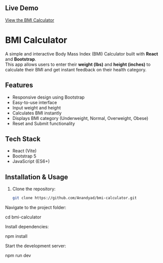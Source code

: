 ## Live Demo
[View the BMI Calculator](https://bmi-calculator-sage-psi.vercel.app/)
# BMI Calculator

A simple and interactive Body Mass Index (BMI) Calculator built with **React** and **Bootstrap**.  
This app allows users to enter their **weight (lbs)** and **height (inches)** to calculate their BMI and get instant feedback on their health category.

## Features

- Responsive design using Bootstrap
- Easy-to-use interface
- Input weight and height
- Calculates BMI instantly
- Displays BMI category (Underweight, Normal, Overweight, Obese)
- Reset and Submit functionality

## Tech Stack

- React (Vite)
- Bootstrap 5
- JavaScript (ES6+)

## Installation & Usage

1. Clone the repository:
   ```bash
   git clone https://github.com/Anandyad/bmi-calculator.git
Navigate to the project folder:

cd bmi-calculator


Install dependencies:

npm install


Start the development server:

npm run dev
